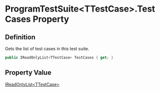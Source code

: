 # ProgramTestSuite&lt;TTestCase&gt;.TestCases Property
## Definition

Gets the list of test cases in this test suite.

```c#
public IReadOnlyList<TTestCase> TestCases { get; }
```

## Property Value

[IReadOnlyList&lt;TTestCase&gt;](https://learn.microsoft.com/en-gb/dotnet/api/System.Collections.Generic.IReadOnlyList-1)
